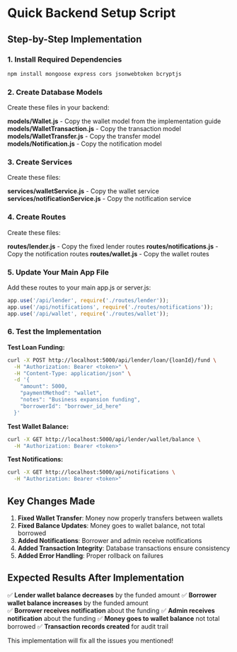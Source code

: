 # Quick Backend Setup Script

## Step-by-Step Implementation

### 1. Install Required Dependencies
```bash
npm install mongoose express cors jsonwebtoken bcryptjs
```

### 2. Create Database Models
Create these files in your backend:

**models/Wallet.js** - Copy the wallet model from the implementation guide
**models/WalletTransaction.js** - Copy the transaction model
**models/WalletTransfer.js** - Copy the transfer model  
**models/Notification.js** - Copy the notification model

### 3. Create Services
Create these files:

**services/walletService.js** - Copy the wallet service
**services/notificationService.js** - Copy the notification service

### 4. Create Routes
Create these files:

**routes/lender.js** - Copy the fixed lender routes
**routes/notifications.js** - Copy the notification routes
**routes/wallet.js** - Copy the wallet routes

### 5. Update Your Main App File
Add these routes to your main app.js or server.js:

```javascript
app.use('/api/lender', require('./routes/lender'));
app.use('/api/notifications', require('./routes/notifications'));
app.use('/api/wallet', require('./routes/wallet'));
```

### 6. Test the Implementation

**Test Loan Funding:**
```bash
curl -X POST http://localhost:5000/api/lender/loan/{loanId}/fund \
  -H "Authorization: Bearer <token>" \
  -H "Content-Type: application/json" \
  -d '{
    "amount": 5000,
    "paymentMethod": "wallet",
    "notes": "Business expansion funding",
    "borrowerId": "borrower_id_here"
  }'
```

**Test Wallet Balance:**
```bash
curl -X GET http://localhost:5000/api/lender/wallet/balance \
  -H "Authorization: Bearer <token>"
```

**Test Notifications:**
```bash
curl -X GET http://localhost:5000/api/notifications \
  -H "Authorization: Bearer <token>"
```

## Key Changes Made

1. **Fixed Wallet Transfer**: Money now properly transfers between wallets
2. **Fixed Balance Updates**: Money goes to wallet balance, not total borrowed
3. **Added Notifications**: Borrower and admin receive notifications
4. **Added Transaction Integrity**: Database transactions ensure consistency
5. **Added Error Handling**: Proper rollback on failures

## Expected Results After Implementation

✅ **Lender wallet balance decreases** by the funded amount
✅ **Borrower wallet balance increases** by the funded amount  
✅ **Borrower receives notification** about the funding
✅ **Admin receives notification** about the funding
✅ **Money goes to wallet balance** not total borrowed
✅ **Transaction records created** for audit trail

This implementation will fix all the issues you mentioned!

